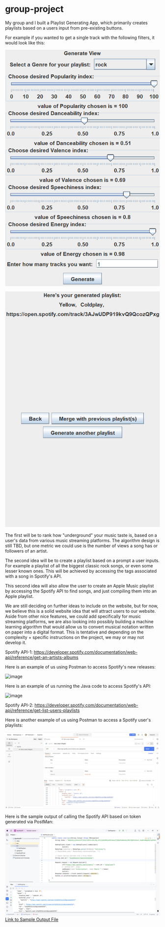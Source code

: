 # group-project
My group and I built a Playlist Generating App, which primarily creates playlists based on a users input from pre-existing buttons. 

For example if you wanted to get a single track with the following filters, it would look like this: 

![image](SpotifyAPIGetPlaylists/SampleInput.png)

![image](SpotifyAPIGetPlaylists/SampleOutput)

The first will be to rank how "underground" your music taste is, based on a user's data from various music streaming platforms. The algorithm design is still TBD, but one metric we could use is the number of views a song has or followers of an artist. 

The second idea will be to create a playlist based on a prompt a user inputs. For example a playlist of all the biggest classic rock songs, or even some lesser known ones. This will be achieved by accessing the tags associated with a song in Spotify's API. 

This second idea will also allow the user to create an Apple Music playlist by accessing the Spotify API to find songs, and just compiling them into an Apple playlist. 

We are still deciding on further ideas to include on the website, but for now, we believe this is a solid website idea that will attract users to our website. Aside from other nice features, we could add specifically for music streaming platforms, we are also looking into possibly building a machine learning algorithm that would allow us to convert musical notation written on paper into a digital format. This is tentative and depending on the complexity + specific instructions on the project, we may or may not develop it. 

Spotify API-1: https://developer.spotify.com/documentation/web-api/reference/get-an-artists-albums 

Here is an example of us using Postman to access Spotify's new releases: 

![image](https://github.com/mehtab0301/group-project/assets/63558865/58ece134-f351-40a4-9e27-96d02ee98a1a)

Here is an example of us running the Java code to access Spotify's API:

![image](https://github.com/mehtab0301/group-project/assets/63558865/4227da1f-f759-4671-ae19-7d7fefe563e4)

Spotify API-2: https://developer.spotify.com/documentation/web-api/reference/get-list-users-playlists

Here is another example of us using Postman to access a Spotify user's playlists:

![image](SpotifyAPIGetPlaylists/SpotifyAPIGetPlaylists.png)

Here is the sample output of calling the Spotify API based on token generated via PostMan:

![image](SpotifyAPIGetPlaylists/SampleOutput.png)
[Link to Sample Output File](https://github.com/mehtab0301/group-project/blob/YuxinDuan-README-update/SpotifyAPIGetPlaylistsResponse.json)
